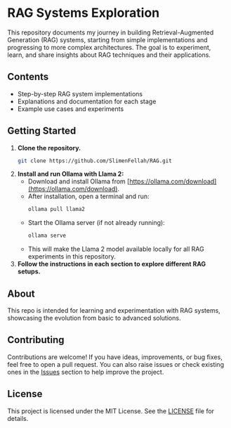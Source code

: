 # RAG Systems Exploration

This repository documents my journey in building Retrieval-Augmented Generation (RAG) systems, starting from simple implementations and progressing to more complex architectures. The goal is to experiment, learn, and share insights about RAG techniques and their applications.

## Contents

- Step-by-step RAG system implementations
- Explanations and documentation for each stage
- Example use cases and experiments

## Getting Started

1. **Clone the repository.**
   ```bash
   git clone https://github.com/SlimenFellah/RAG.git
   ```
2. **Install and run Ollama with Llama 2:**
    - Download and install Ollama from [https://ollama.com/download](https://ollama.com/download).
    - After installation, open a terminal and run:
      ```sh
      ollama pull llama2
      ```
    - Start the Ollama server (if not already running):
      ```sh
      ollama serve
      ```
    - This will make the Llama 2 model available locally for all RAG experiments in this repository.
3. **Follow the instructions in each section to explore different RAG setups.**

## About

This repo is intended for learning and experimentation with RAG systems, showcasing the evolution from basic to advanced solutions.

## Contributing

Contributions are welcome! If you have ideas, improvements, or bug fixes, feel free to open a pull request. You can also raise issues or check existing ones in the [Issues](https://github.com/SlimenFellah/RAG/issues) section to help improve the project.

## License

This project is licensed under the MIT License. See the [LICENSE](LICENSE) file for details.